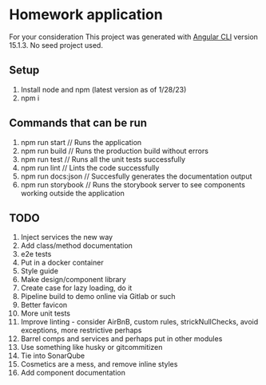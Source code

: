 # Homework application

For your consideration
This project was generated with [Angular CLI](https://github.com/angular/angular-cli) version 15.1.3. No seed project used.

## Setup

1. Install node and npm (latest version as of 1/28/23)
2. npm i

## Commands that can be run

1. npm run start        // Runs the application
2. npm run build        // Runs the production build without errors
3. npm run test         // Runs all the unit tests successfully
4. npm run lint         // Lints the code successfully
5. npm run docs:json    // Succesfully generates the documentation output
5. npm run storybook    // Runs the storybook server to see components working outside the application

## TODO

1. Inject services the new way
2. Add class/method documentation
3. e2e tests
4. Put in a docker container
5. Style guide
6. Make design/component library
7. Create case for lazy loading, do it
8. Pipeline build to demo online via Gitlab or such
9. Better favicon
10. More unit tests
11. Improve linting - consider AirBnB, custom rules, strickNullChecks, avoid exceptions, more restrictive perhaps
12. Barrel comps and services and perhaps put in other modules
13. Use something like husky or gitcommitizen
14. Tie into SonarQube
15. Cosmetics are a mess, and remove inline styles
16. Add component documentation